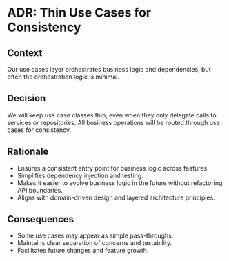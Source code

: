 # ADR: Thin Use Cases for Consistency

## Context
Our use cases layer orchestrates business logic and dependencies, but often the orchestration logic is minimal.

## Decision
We will keep use case classes thin, even when they only delegate calls to services or repositories. All business operations will be routed through use cases for consistency.

## Rationale
- Ensures a consistent entry point for business logic across features.
- Simplifies dependency injection and testing.
- Makes it easier to evolve business logic in the future without refactoring API boundaries.
- Aligns with domain-driven design and layered architecture principles.

## Consequences
- Some use cases may appear as simple pass-throughs.
- Maintains clear separation of concerns and testability.
- Facilitates future changes and feature growth.